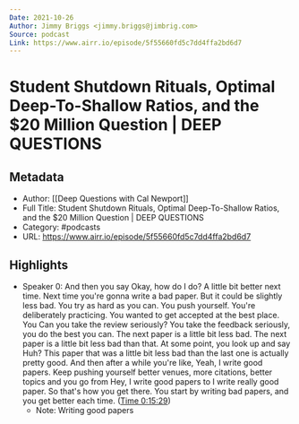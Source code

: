 ```yaml
---
Date: 2021-10-26
Author: Jimmy Briggs <jimmy.briggs@jimbrig.com>
Source: podcast
Link: https://www.airr.io/episode/5f55660fd5c7dd4ffa2bd6d7
---
```

# Student Shutdown Rituals, Optimal Deep-To-Shallow Ratios, and the $20 Million Question | DEEP QUESTIONS

## Metadata
- Author: [[Deep Questions with Cal Newport]]
- Full Title: Student Shutdown Rituals, Optimal Deep-To-Shallow Ratios, and the $20 Million Question | DEEP QUESTIONS
- Category: #podcasts
- URL: https://www.airr.io/episode/5f55660fd5c7dd4ffa2bd6d7

## Highlights
- Speaker 0: And then you say Okay, how do I do? A little bit better next time. Next time you're gonna write a bad paper. But it could be slightly less bad. You try as hard as you can. You push yourself. You're deliberately practicing. You wanted to get accepted at the best place. You Can you take the review seriously? You take the feedback seriously, you do the best you can. The next paper is a little bit less bad. The next paper is a little bit less bad than that. At some point, you look up and say Huh? This paper that was a little bit less bad than the last one is actually pretty good. And then after a while you're like, Yeah, I write good papers. Keep pushing yourself better venues, more citations, better topics and you go from Hey, I write good papers to I write really good paper. So that's how you get there. You start by writing bad papers, and you get better each time. ([Time 0:15:29](https://www.airr.io/quote/5fc53237bb807d709030a582))
    - Note: Writing good papers
